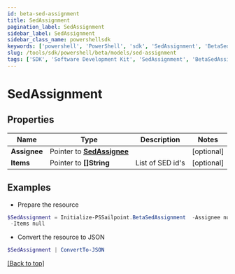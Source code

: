 ```yaml
---
id: beta-sed-assignment
title: SedAssignment
pagination_label: SedAssignment
sidebar_label: SedAssignment
sidebar_class_name: powershellsdk
keywords: ['powershell', 'PowerShell', 'sdk', 'SedAssignment', 'BetaSedAssignment'] 
slug: /tools/sdk/powershell/beta/models/sed-assignment
tags: ['SDK', 'Software Development Kit', 'SedAssignment', 'BetaSedAssignment']
---
```



# SedAssignment

## Properties

Name | Type | Description | Notes
------------ | ------------- | ------------- | -------------
**Assignee** |  Pointer to [**SedAssignee**](sed-assignee) |  | [optional] 
**Items** |  Pointer to **[]String** | List of SED id's | [optional] 

## Examples

- Prepare the resource
```powershell
$SedAssignment = Initialize-PSSailpoint.BetaSedAssignment  -Assignee null `
 -Items null
```

- Convert the resource to JSON
```powershell
$SedAssignment | ConvertTo-JSON
```


[[Back to top]](#) 

